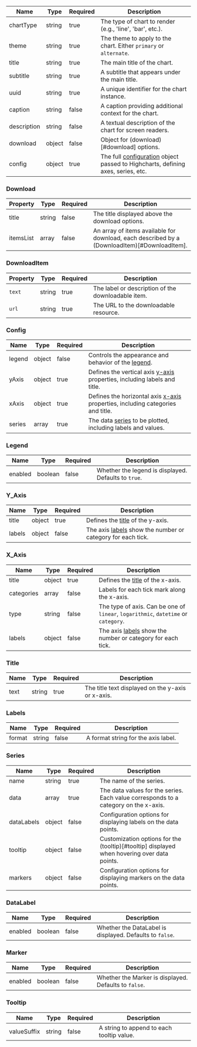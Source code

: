 | Name        | Type   | Required | Description                                                                                |
| ----------- | ------ | -------- | ------------------------------------------------------------------------------------------ |
| chartType   | string | true     | The type of chart to render (e.g., 'line', 'bar', etc.).                                   |
| theme       | string | true     | The theme to apply to the chart. Either `primary` or `alternate`.                          |
| title       | string | true     | The main title of the chart.                                                               |
| subtitle    | string | true     | A subtitle that appears under the main title.                                              |
| uuid        | string | true     | A unique identifier for the chart instance.                                                |
| caption     | string | false    | A caption providing additional context for the chart.                                      |
| description | string | false    | A textual description of the chart for screen readers.                                     |
| download    | object | false    | Object for (download)[#download] options.                                                  |
| config      | object | true     | The full [configuration](#config) object passed to Highcharts, defining axes, series, etc. |

### Download

| Property  | Type   | Required | Description                                                                                  |
| --------- | ------ | -------- | -------------------------------------------------------------------------------------------- |
| title     | string | false    | The title displayed above the download options.                                              |
| itemsList | array  | false    | An array of items available for download, each described by a (DownloadItem)[#DownloadItem]. |

### DownloadItem

| Property | Type   | Required | Description                                        |
| -------- | ------ | -------- | -------------------------------------------------- |
| `text`   | string | true     | The label or description of the downloadable item. |
| `url`    | string | true     | The URL to the downloadable resource.              |

### Config

| Name   | Type   | Required | Description                                                                               |
| ------ | ------ | -------- | ----------------------------------------------------------------------------------------- |
| legend | object | false    | Controls the appearance and behavior of the [legend](#legend).                            |
| yAxis  | object | true     | Defines the vertical axis [y-axis](#y_axis) properties, including labels and title.       |
| xAxis  | object | true     | Defines the horizontal axis [x-axis](#x_axis) properties, including categories and title. |
| series | array  | true     | The data [series](#series) to be plotted, including labels and values.                    |

### Legend

| Name    | Type    | Required | Description                                          |
| ------- | ------- | -------- | ---------------------------------------------------- |
| enabled | boolean | false    | Whether the legend is displayed. Defaults to `true`. |

### Y_Axis

| Name   | Type   | Required | Description                                                           |
| ------ | ------ | -------- | --------------------------------------------------------------------- |
| title  | object | true     | Defines the [title](#title) of the y-axis.                            |
| labels | object | false    | The axis [labels](#labels) show the number or category for each tick. |

### X_Axis

| Name       | Type   | Required | Description                                                                        |
| ---------- | ------ | -------- | ---------------------------------------------------------------------------------- |
| title      | object | true     | Defines the [title](#title) of the x-axis.                                         |
| categories | array  | false    | Labels for each tick mark along the x-axis.                                        |
| type       | string | false    | The type of axis. Can be one of `linear`, `logarithmic`, `datetime` or `category`. |
| labels     | object | false    | The axis [labels](#labels) show the number or category for each tick.              |

### Title

| Name | Type   | Required | Description                                       |
| ---- | ------ | -------- | ------------------------------------------------- |
| text | string | true     | The title text displayed on the y-axis or x-axis. |

### Labels

| Name   | Type   | Required | Description                         |
| ------ | ------ | -------- | ----------------------------------- |
| format | string | false    | A format string for the axis label. |

### Series

| Name       | Type   | Required | Description                                                                                 |
| ---------- | ------ | -------- | ------------------------------------------------------------------------------------------- |
| name       | string | true     | The name of the series.                                                                     |
| data       | array  | true     | The data values for the series. Each value corresponds to a category on the x-axis.         |
| dataLabels | object | false    | Configuration options for displaying labels on the data points.                             |
| tooltip    | object | false    | Customization options for the (tooltip)[#tooltip] displayed when hovering over data points. |
| markers    | object | false    | Configuration options for displaying markers on the data points.                            |

### DataLabel

| Name    | Type    | Required | Description                                              |
| ------- | ------- | -------- | -------------------------------------------------------- |
| enabled | boolean | false    | Whether the DataLabel is displayed. Defaults to `false`. |

### Marker

| Name    | Type    | Required | Description                                           |
| ------- | ------- | -------- | ----------------------------------------------------- |
| enabled | boolean | false    | Whether the Marker is displayed. Defaults to `false`. |

### Tooltip

| Name        | Type   | Required | Description                               |
| ----------- | ------ | -------- | ----------------------------------------- |
| valueSuffix | string | false    | A string to append to each tooltip value. |
